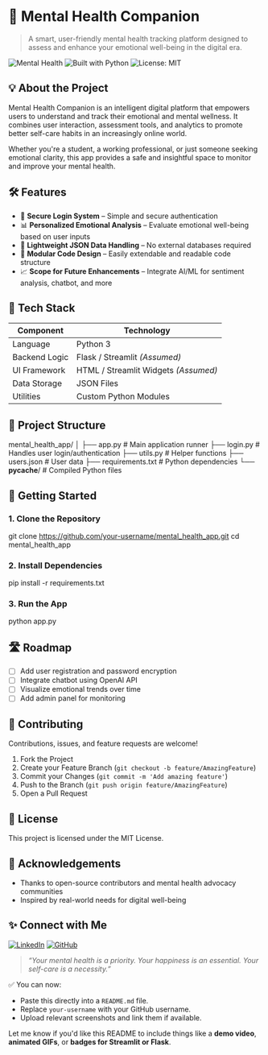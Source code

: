 # 🧠 Mental Health Companion

> A smart, user-friendly mental health tracking platform designed to assess and enhance your emotional well-being in the digital era.

![Mental Health](https://img.shields.io/badge/Mental_Health-App-green?style=for-the-badge&logo=python)
![Built with Python](https://img.shields.io/badge/Built%20with-Python-blue?style=for-the-badge&logo=python)
![License: MIT](https://img.shields.io/badge/License-MIT-lightgrey?style=for-the-badge)

## 💡 About the Project

Mental Health Companion is an intelligent digital platform that empowers users to understand and track their emotional and mental wellness. It combines user interaction, assessment tools, and analytics to promote better self-care habits in an increasingly online world.

Whether you're a student, a working professional, or just someone seeking emotional clarity, this app provides a safe and insightful space to monitor and improve your mental health.

## 🛠️ Features

- 🔐 **Secure Login System** – Simple and secure authentication  
- 📊 **Personalized Emotional Analysis** – Evaluate emotional well-being based on user inputs  
- 📁 **Lightweight JSON Data Handling** – No external databases required  
- 🧰 **Modular Code Design** – Easily extendable and readable code structure  
- 📈 **Scope for Future Enhancements** – Integrate AI/ML for sentiment analysis, chatbot, and more  

## 🚀 Tech Stack

| Component       | Technology     |
|----------------|----------------|
| Language        | Python 3       |
| Backend Logic   | Flask / Streamlit *(Assumed)* |
| UI Framework    | HTML / Streamlit Widgets *(Assumed)* |
| Data Storage    | JSON Files     |
| Utilities       | Custom Python Modules |

## 📁 Project Structure

mental\_health\_app/
│
├── app.py               # Main application runner
├── login.py             # Handles user login/authentication
├── utils.py             # Helper functions
├── users.json           # User data
├── requirements.txt     # Python dependencies
└── **pycache**/         # Compiled Python files


## 🧪 Getting Started

### 1. Clone the Repository
git clone https://github.com/your-username/mental_health_app.git
cd mental_health_app

### 2. Install Dependencies
pip install -r requirements.txt

### 3. Run the App
python app.py

## 🛣️ Roadmap

* [ ] Add user registration and password encryption
* [ ] Integrate chatbot using OpenAI API
* [ ] Visualize emotional trends over time
* [ ] Add admin panel for monitoring

## 🤝 Contributing

Contributions, issues, and feature requests are welcome!

1. Fork the Project
2. Create your Feature Branch (`git checkout -b feature/AmazingFeature`)
3. Commit your Changes (`git commit -m 'Add amazing feature'`)
4. Push to the Branch (`git push origin feature/AmazingFeature`)
5. Open a Pull Request

## 📄 License
This project is licensed under the MIT License.

## 🙌 Acknowledgements

* Thanks to open-source contributors and mental health advocacy communities
* Inspired by real-world needs for digital well-being

## ✨ Connect with Me

[![LinkedIn](https://img.shields.io/badge/LinkedIn-Connect-blue?style=flat-square\&logo=linkedin)](https://www.linkedin.com/in/vipulghodake)
[![GitHub](https://img.shields.io/badge/GitHub-Follow-black?style=flat-square\&logo=github)](https://github.com/your-username)

> *“Your mental health is a priority. Your happiness is an essential. Your self-care is a necessity.”*

✅ You can now:
- Paste this directly into a `README.md` file.
- Replace `your-username` with your GitHub username.
- Upload relevant screenshots and link them if available.

Let me know if you'd like this README to include things like a **demo video**, **animated GIFs**, or **badges for Streamlit or Flask**.
